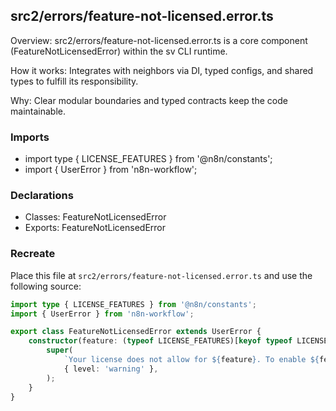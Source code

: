 ## src2/errors/feature-not-licensed.error.ts

Overview: src2/errors/feature-not-licensed.error.ts is a core component (FeatureNotLicensedError) within the sv CLI runtime.

How it works: Integrates with neighbors via DI, typed configs, and shared types to fulfill its responsibility.

Why: Clear modular boundaries and typed contracts keep the code maintainable.

### Imports

- import type { LICENSE_FEATURES } from '@n8n/constants';
- import { UserError } from 'n8n-workflow';

### Declarations

- Classes: FeatureNotLicensedError
- Exports: FeatureNotLicensedError

### Recreate

Place this file at `src2/errors/feature-not-licensed.error.ts` and use the following source:

```ts
import type { LICENSE_FEATURES } from '@n8n/constants';
import { UserError } from 'n8n-workflow';

export class FeatureNotLicensedError extends UserError {
	constructor(feature: (typeof LICENSE_FEATURES)[keyof typeof LICENSE_FEATURES]) {
		super(
			`Your license does not allow for ${feature}. To enable ${feature}, please upgrade to a license that supports this feature.`,
			{ level: 'warning' },
		);
	}
}

```
